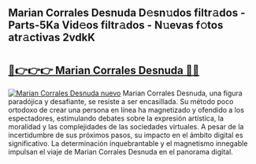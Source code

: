 ## Marian Corrales Desnuda D𝚎sn𝚞dos filtr𝚊dos - Parts-5Ka Vid𝚎os filtr𝚊dos - N𝚞evas f𝚘tos atr𝚊ctivas 2vdkK

# <h2><a href="http://mb1luc.tromn.icu/?c=Marian+Corrales+Desnuda">🔗👉👉👉 Marian Corrales Desnuda 🔗🔗</a></h2>

[![Marian Corrales Desnuda nuevo](https://i.imgur.com/pEAQMta.gif)](http://mb1luc.tromn.icu/?c=Marian+Corrales+Desnuda)
Marian Corrales Desnuda, una figura paradójica y desafiante, se resiste a ser encasillada. Su método poco ortodoxo de crear una persona en línea ha magnetizado y ofendido a los espectadores, estimulando debates sobre la expresión artística, la moralidad y las complejidades de las sociedades virtuales. A pesar de la incertidumbre de sus próximos pasos, su impacto en el ámbito digital es significativo. La determinación inquebrantable y el magnetismo innegable impulsan el viaje de Marian Corrales Desnuda en el panorama digital.
